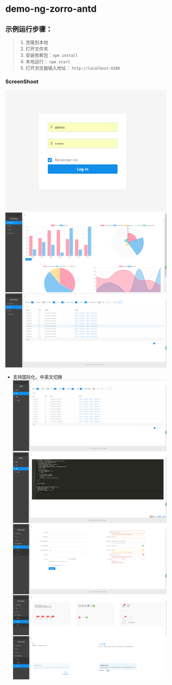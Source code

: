 # demo-ng-zorro-antd

##  示例运行步骤：
> 1. 克隆到本地
> 2. 打开文件夹
> 3. 安装依赖包：`npm install`
> 4. 本地运行：  `npm start`
> 5. 打开浏览器输入地址：  `http://localhost:4200`
### ScreenShoot
![brand](./images/login.png)
![brand](./images/dashboard.png)
![brand](./images/users_en.png)
- 支持国际化，中英文切换
![brand](./images/users_zh.png)
![brand](./images/editor.png)
![brand](./images/form.png)
![brand](./images/avatar.png)
![brand](./images/spin.png)
